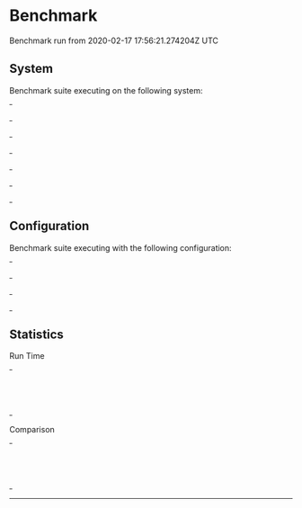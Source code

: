 # Benchmark

Benchmark run from 2020-02-17 17:56:21.274204Z UTC

## System

Benchmark suite executing on the following system:

<table style="width: 1%">
  <tr>
    <th style="width: 1%; white-space: nowrap">Operating System</th>
    <td>macOS</td>
  </tr><tr>
    <th style="white-space: nowrap">CPU Information</th>
    <td style="white-space: nowrap">Intel(R) Core(TM) i9-9880H CPU @ 2.30GHz</td>
  </tr><tr>
    <th style="white-space: nowrap">Number of Available Cores</th>
    <td style="white-space: nowrap">16</td>
  </tr><tr>
    <th style="white-space: nowrap">Available Memory</th>
    <td style="white-space: nowrap">32 GB</td>
  </tr><tr>
    <th style="white-space: nowrap">Elixir Version</th>
    <td style="white-space: nowrap">1.7.4</td>
  </tr><tr>
    <th style="white-space: nowrap">Erlang Version</th>
    <td style="white-space: nowrap">22.0</td>
  </tr>
</table>

## Configuration

Benchmark suite executing with the following configuration:

<table style="width: 1%">
  <tr>
    <th style="width: 1%">:time</th>
    <td style="white-space: nowrap">10 s</td>
  </tr><tr>
    <th>:parallel</th>
    <td style="white-space: nowrap">1</td>
  </tr><tr>
    <th>:warmup</th>
    <td style="white-space: nowrap">2 s</td>
  </tr>
</table>

## Statistics


Run Time
<table style="width: 1%">
  <tr>
    <th>Name</th>
    <th style="text-align: right">IPS</th>
    <th style="text-align: right">Average</th>
    <th style="text-align: right">Devitation</th>
    <th style="text-align: right">Median</th>
    <th style="text-align: right">99th&nbsp;%</th>
  </tr>
  <tr>
    <td style="white-space: nowrap">Hound</td>
    <td style="white-space: nowrap; text-align: right">1.75</td>
    <td style="white-space: nowrap; text-align: right">571.53 ms</td>
    <td style="white-space: nowrap; text-align: right">±11.65%</td>
    <td style="white-space: nowrap; text-align: right">590.29 ms</td>
    <td style="white-space: nowrap; text-align: right">664.19 ms</td>
  </tr>
  <tr>
    <td style="white-space: nowrap">Wallaby</td>
    <td style="white-space: nowrap; text-align: right">1.32</td>
    <td style="white-space: nowrap; text-align: right">755.95 ms</td>
    <td style="white-space: nowrap; text-align: right">±7.43%</td>
    <td style="white-space: nowrap; text-align: right">746.85 ms</td>
    <td style="white-space: nowrap; text-align: right">903.80 ms</td>
  </tr>
</table>

Comparison
<table style="width: 1%">
  <tr>
    <th>Name</th>
    <th style="text-align: right">IPS</th>
    <th style="text-align: right">Slower</th>
  <tr>
    <td style="white-space: nowrap">Hound</td>
    <td style="white-space: nowrap;text-align: right">1.75</td>
    <td>&nbsp;</td>
  </tr>
  <tr>
    <td style="white-space: nowrap">Wallaby</td>
    <td style="white-space: nowrap; text-align: right">1.32</td>
    <td style="white-space: nowrap; text-align: right">1.32x</td>
  </tr>
</table>


<hr/>

